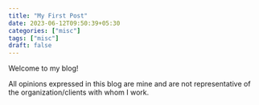 ```yaml
---
title: "My First Post"
date: 2023-06-12T09:50:39+05:30
categories: ["misc"]
tags: ["misc"]
draft: false
---
```


Welcome to my blog!

All opinions expressed in this blog are mine and are not representative of the organization/clients with whom I work.

